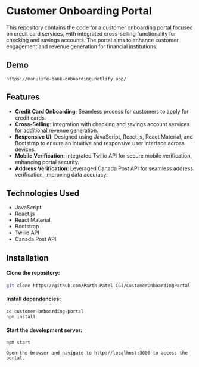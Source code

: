 # Customer Onboarding Portal

This repository contains the code for a customer onboarding portal focused on credit card services, with integrated cross-selling functionality for checking and savings accounts. The portal aims to enhance customer engagement and revenue generation for financial institutions.

## Demo
```
https://manulife-bank-onboarding.netlify.app/
```
## Features

- **Credit Card Onboarding**: Seamless process for customers to apply for credit cards.
- **Cross-Selling**: Integration with checking and savings account services for additional revenue generation.
- **Responsive UI**: Designed using JavaScript, React.js, React Material, and Bootstrap to ensure an intuitive and responsive user interface across devices.
- **Mobile Verification**: Integrated Twilio API for secure mobile verification, enhancing portal security.
- **Address Verification**: Leveraged Canada Post API for seamless address verification, improving data accuracy.

## Technologies Used

- JavaScript
- React.js
- React Material
- Bootstrap
- Twilio API
- Canada Post API

## Installation

#### Clone the repository:

```bash
git clone https://github.com/Parth-Patel-CGI/CustomerOnboardingPortal

```
#### Install dependencies:

```
cd customer-onboarding-portal
npm install
```

#### Start the development server:
```
npm start

Open the browser and navigate to http://localhost:3000 to access the portal.
```
